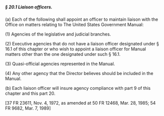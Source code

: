 ##### § 20.1 Liaison officers. #####

(a) Each of the following shall appoint an officer to maintain liaison with the Office on matters relating to The United States Government Manual:

(1) Agencies of the legislative and judicial branches.

(2) Executive agencies that do not have a liaison officer designated under § 16.1 of this chapter or who wish to appoint a liaison officer for Manual matters other than the one designated under such § 16.1.

(3) Quasi-official agencies represented in the Manual.

(4) Any other agency that the Director believes should be included in the Manual.

(b) Each liaison officer will insure agency compliance with part 9 of this chapter and this part 20.

[37 FR 23611, Nov. 4, 1972, as amended at 50 FR 12468, Mar. 28, 1985; 54 FR 9682, Mar. 7, 1989]